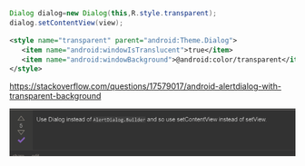 ```java
Dialog dialog=new Dialog(this,R.style.transparent);
dialog.setContentView(view);
```
```xml
<style name="transparent" parent="android:Theme.Dialog">
   <item name="android:windowIsTranslucent">true</item>
   <item name="android:windowBackground">@android:color/transparent</item>
</style>
```


https://stackoverflow.com/questions/17579017/android-alertdialog-with-transparent-background

![](img/31-1.png)